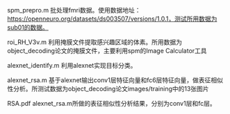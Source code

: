 spm_prepro.m  批处理fmri数据。使用数据地址：https://openneuro.org/datasets/ds003507/versions/1.0.1，测试所用数据为sub01的数据。

roi_RH_V3v.m  利用掩膜文件提取感兴趣区域的体素。所用数据为object_decoding论文的掩膜文件，主要利用spm的Image Calculator工具

alexnet_identify.m   利用alexnet实现目标分类。

alexnet_rsa.m  基于alexnet输出conv1层特征向量和fc6层特征向量，做表征相似性分析。所测试数据为object_decoding论文images/training中的13张图片

RSA.pdf  alexnet_rsa.m所做的表征相似性分析结果，分别为conv1层和fc层。


